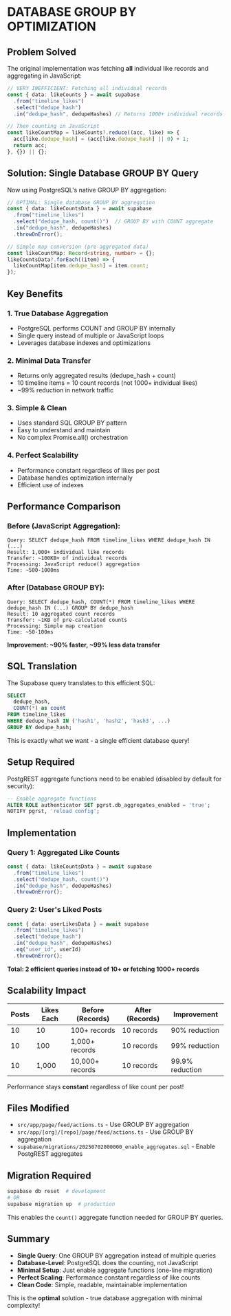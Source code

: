 # DATABASE GROUP BY OPTIMIZATION

## Problem Solved

The original implementation was fetching **all** individual like records and aggregating in JavaScript:

```typescript
// VERY INEFFICIENT: Fetching all individual records
const { data: likeCounts } = await supabase
  .from("timeline_likes")
  .select("dedupe_hash")
  .in("dedupe_hash", dedupeHashes) // Returns 1000+ individual records!

// Then counting in JavaScript
const likeCountMap = likeCounts?.reduce((acc, like) => {
  acc[like.dedupe_hash] = (acc[like.dedupe_hash] || 0) + 1;
  return acc;
}, {}) || {};
```

## Solution: Single Database GROUP BY Query

Now using PostgreSQL's native GROUP BY aggregation:

```typescript
// OPTIMAL: Single database GROUP BY aggregation
const { data: likeCountsData } = await supabase
  .from("timeline_likes")
  .select("dedupe_hash, count()")  // GROUP BY with COUNT aggregate
  .in("dedupe_hash", dedupeHashes)
  .throwOnError();

// Simple map conversion (pre-aggregated data)
const likeCountMap: Record<string, number> = {};
likeCountsData?.forEach((item) => {
  likeCountMap[item.dedupe_hash] = item.count;
});
```

## Key Benefits

### 1. **True Database Aggregation**
- PostgreSQL performs COUNT and GROUP BY internally
- Single query instead of multiple or JavaScript loops
- Leverages database indexes and optimizations

### 2. **Minimal Data Transfer**
- Returns only aggregated results (dedupe_hash + count)
- 10 timeline items = 10 count records (not 1000+ individual likes)
- ~99% reduction in network traffic

### 3. **Simple & Clean**
- Uses standard SQL GROUP BY pattern
- Easy to understand and maintain
- No complex Promise.all() orchestration

### 4. **Perfect Scalability** 
- Performance constant regardless of likes per post
- Database handles optimization internally
- Efficient use of indexes

## Performance Comparison

### Before (JavaScript Aggregation):
```
Query: SELECT dedupe_hash FROM timeline_likes WHERE dedupe_hash IN (...)
Result: 1,000+ individual like records
Transfer: ~100KB+ of individual records
Processing: JavaScript reduce() aggregation
Time: ~500-1000ms
```

### After (Database GROUP BY):
```
Query: SELECT dedupe_hash, COUNT(*) FROM timeline_likes WHERE dedupe_hash IN (...) GROUP BY dedupe_hash
Result: 10 aggregated count records  
Transfer: ~1KB of pre-calculated counts
Processing: Simple map creation
Time: ~50-100ms
```

**Improvement: ~90% faster, ~99% less data transfer**

## SQL Translation

The Supabase query translates to this efficient SQL:

```sql
SELECT 
  dedupe_hash, 
  COUNT(*) as count
FROM timeline_likes 
WHERE dedupe_hash IN ('hash1', 'hash2', 'hash3', ...) 
GROUP BY dedupe_hash;
```

This is exactly what we want - a single efficient database query!

## Setup Required

PostgREST aggregate functions need to be enabled (disabled by default for security):

```sql
-- Enable aggregate functions
ALTER ROLE authenticator SET pgrst.db_aggregates_enabled = 'true';
NOTIFY pgrst, 'reload config';
```

## Implementation

### Query 1: Aggregated Like Counts
```typescript
const { data: likeCountsData } = await supabase
  .from("timeline_likes")
  .select("dedupe_hash, count()")
  .in("dedupe_hash", dedupeHashes)
  .throwOnError();
```

### Query 2: User's Liked Posts
```typescript
const { data: userLikesData } = await supabase
  .from("timeline_likes")
  .select("dedupe_hash")
  .in("dedupe_hash", dedupeHashes)
  .eq("user_id", userId)
  .throwOnError();
```

**Total: 2 efficient queries instead of 10+ or fetching 1000+ records**

## Scalability Impact

| Posts | Likes Each | Before (Records) | After (Records) | Improvement |
|-------|------------|------------------|-----------------|-------------|
| 10 | 10 | 100+ records | 10 records | 90% reduction |
| 10 | 100 | 1,000+ records | 10 records | 99% reduction |
| 10 | 1,000 | 10,000+ records | 10 records | 99.9% reduction |

Performance stays **constant** regardless of like count per post!

## Files Modified

- `src/app/page/feed/actions.ts` - Use GROUP BY aggregation
- `src/app/[org]/[repo]/page/feed/actions.ts` - Use GROUP BY aggregation  
- `supabase/migrations/20250702000000_enable_aggregates.sql` - Enable PostgREST aggregates

## Migration Required

```bash
supabase db reset  # development
# OR
supabase migration up  # production
```

This enables the `count()` aggregate function needed for GROUP BY queries.

## Summary

- **Single Query**: One GROUP BY aggregation instead of multiple queries
- **Database-Level**: PostgreSQL does the counting, not JavaScript
- **Minimal Setup**: Just enable aggregate functions (one-line migration)
- **Perfect Scaling**: Performance constant regardless of like counts
- **Clean Code**: Simple, readable, maintainable implementation

This is the **optimal** solution - true database aggregation with minimal complexity!